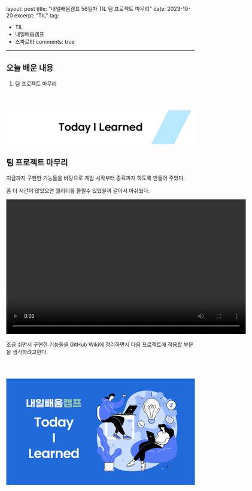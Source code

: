 layout: post
title:  "내일배움캠프 56일차 TIL 팀 프로젝트 마무리"
date:   2023-10-20
excerpt: "TIL"
tag:
- TIL
- 내일배움캠프
- 스파르타
comments: true
---

## 오늘 배운 내용

1. 팀 프로젝트 마무리

<br/>
<br/>

![nbcbanner](/assets/img/TILbanner.png)

## 팀 프로젝트 마무리

지금까지 구현한 기능들을 바탕으로 게임 시작부터 종료까지 하도록 만들어 주었다.

좀 더 시간이 많았으면 퀄리티를 올릴수 있었을꺼 같아서 아쉬웠다.

<video width = "640" height = "360" controls>
    <source src = "/assets/videos/Movie005.mp4" type = "video/mp4">
</video>

조금 쉬면서 구현한 기능들을 GitHub Wiki에 정리하면서 다음 프로젝트에 적용할 부분을 생각하려고한다.

<br/>
<br/>

![nbcthumbnail](/assets/img/thumbnail-image.png)